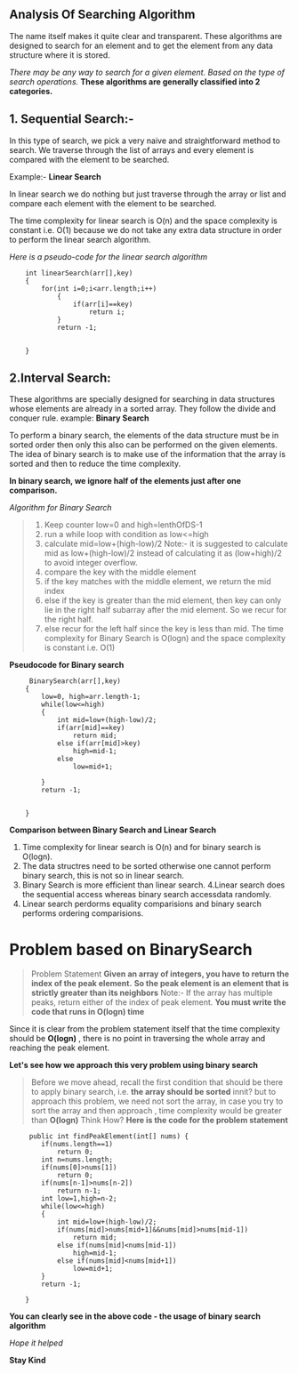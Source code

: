 ## Analysis Of Searching Algorithm

The name itself makes it quite clear and transparent.
These algorithms are designed to search for an element and to get the element from any  data structure where it is stored.

*There may be any way to search for a given element. Based on the type of search operations.*
**These algorithms are generally classified into 2 categories.**


## 1. Sequential Search:-
In this type of search, we pick a very naive and straightforward method to search.
 		       We traverse through the list of arrays and every element is compared with the element to be searched.

Example:- **Linear Search**

In linear search we do nothing but just traverse through the array or list and compare each element with the element to be searched.

The time complexity for linear search is O(n) and the space complexity is constant i.e. O(1) because we do not take any extra data structure in order to perform the linear search algorithm.


*Here is a pseudo-code for the linear search algorithm*



		int linearSearch(arr[],key)
		{
			for(int i=0;i<arr.length;i++)
				{
					if(arr[i]==key)
						return i;
				}
				return -1;


		} 




## 2.Interval Search:
These algorithms are specially designed for searching in data structures whose elements are already in a sorted array. They follow the divide and conquer rule. 
example: **Binary Search**


To perform a binary search, the elements of the data structure must be in sorted order then only this also can be performed on the given elements.
The idea of binary search is to make use of the information that the array is sorted and then to reduce the time complexity.

**In binary search, we ignore half of the elements just after one comparison.**


*Algorithm for Binary Search*




>	1. Keep counter low=0 and high=lenthOfDS-1
> 2. run a while loop with condition as low<=high
> 3. calculate mid=low+(high-low)/2
		Note:- it is suggested to calculate mid as low+(high-low)/2 instead of calculating it as (low+high)/2 to avoid integer overflow.
> 4. compare the key with the middle element
> 5. if the key matches with the middle element, we return the mid index
> 6. else if the key is greater than the mid element, then key can only lie in the right half subarray after the mid element. So we recur for the right half.
> 7. else recur for the left half since the key is less than mid.
			The time complexity for Binary Search is O(logn)
			and the space complexity is constant i.e. O(1)



**Pseudocode for Binary search**


		 BinarySearch(arr[],key)
		{
			low=0, high=arr.length-1;
			while(low<=high)
			{
				int mid=low+(high-low)/2;
				if(arr[mid]==key)
					return mid;
				else if(arr[mid]>key)
					high=mid-1;
				else
					low=mid+1;

			}
			return -1;


		}

**Comparison between Binary Search and Linear Search**

1. Time complexity for linear search is O(n) and for binary search is O(logn).
2. The data structres need to be sorted otherwise one cannot perform binary search, this is not so in linear search.
3. Binary Search is more efficient than linear search.
4.Linear search does the sequential access whereas binary search accessdata randomly.
5. Linear search perdorms equality comparisions and binary search performs ordering comparisions.


#  Problem based on BinarySearch

>Problem Statement
**Given an array of integers, you have to return the index of the peak element.**
**So the peak element is an element that is strictly greater than its neighbors**
>Note:- If the array has multiple peaks, return either of the index of peak element.
**You must write the code that runs in O(logn) time**

Since it is clear from the problem statement itself that the time complexity should be **O(logn)** , there is no point in traversing the whole array and reaching the peak element.

**Let's see how we approach this very problem using binary search**
>Before we move ahead, recall the first condition that should be there to apply binary search, i.e. **the array should be sorted** innit?
>but to approach this problem, we need not sort the array, in case you try to sort the array and then approach , time complexity would be greater than **O(logn)** 
>Think How?
**Here is the code for the problem statement**

```
	 public int findPeakElement(int[] nums) {
        if(nums.length==1)
            return 0;
        int n=nums.length; 
        if(nums[0]>nums[1])
            return 0;
        if(nums[n-1]>nums[n-2])
            return n-1;
        int low=1,high=n-2;
        while(low<=high)
        {
            int mid=low+(high-low)/2;
            if(nums[mid]>nums[mid+1]&&nums[mid]>nums[mid-1])
                return mid;
            else if(nums[mid]<nums[mid-1])
                high=mid-1;
            else if(nums[mid]<nums[mid+1])
                low=mid+1;
        }
        return -1;
        
    }
```
**You can clearly see in the above code - the usage of binary search algorithm**


*Hope it helped*


**Stay Kind**
